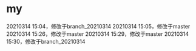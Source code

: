 # my
20210314 15:04，修改于branch_20210314
20210314 15:05，修改于master
20210314 15:26，修改于master
20210314 15:29，修改于master
20210314 15:30，修改于branch_20210314
